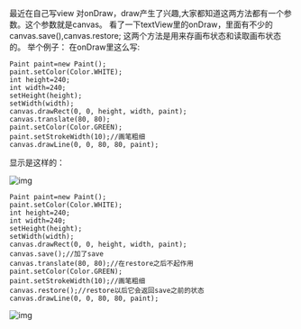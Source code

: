 最近在自己写view 对onDraw，draw产生了兴趣,大家都知道这两方法都有一个参数。这个参数就是canvas。
看了一下textView里的onDraw，里面有不少的canvas.save(),canvas.restore;
这两个方法是用来存画布状态和读取画布状态的。
举个例子：
在onDraw里这么写:
```  
Paint paint=new Paint();
paint.setColor(Color.WHITE);
int height=240;
int width=240;
setHeight(height);
setWidth(width);
canvas.drawRect(0, 0, height, width, paint);
canvas.translate(80, 80);
paint.setColor(Color.GREEN);
paint.setStrokeWidth(10);//画笔粗细
canvas.drawLine(0, 0, 80, 80, paint);
```
显示是这样的：

![img](http://emanual.github.io/md-android/img/media_canvas/08_canvas.jpg) 

```  
Paint paint=new Paint();
paint.setColor(Color.WHITE);
int height=240;
int width=240;
setHeight(height);
setWidth(width);
canvas.drawRect(0, 0, height, width, paint);
canvas.save();//加了save
canvas.translate(80, 80);//在restore之后不起作用
paint.setColor(Color.GREEN);
paint.setStrokeWidth(10);//画笔粗细
canvas.restore();//restore以后它会返回save之前的状态
canvas.drawLine(0, 0, 80, 80, paint);
```

![img](http://emanual.github.io/md-android/img/media_canvas/08_canvas2.jpg) 
